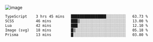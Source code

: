 ![image](https://github-profile-trophy.vercel.app/?username=CMOISDEAD&theme=kimbie_dark&row=1&no-frame=true&margin-w=15&margin-h=15)
<!--START_SECTION:waka-->

```txt
TypeScript    3 hrs 45 mins   ████████████████░░░░░░░░░   63.73 %
SCSS          46 mins         ███▒░░░░░░░░░░░░░░░░░░░░░   13.00 %
Lua           42 mins         ███░░░░░░░░░░░░░░░░░░░░░░   12.10 %
Image (svg)   18 mins         █▒░░░░░░░░░░░░░░░░░░░░░░░   05.18 %
Prisma        13 mins         █░░░░░░░░░░░░░░░░░░░░░░░░   03.80 %
```

<!--END_SECTION:waka--> 
